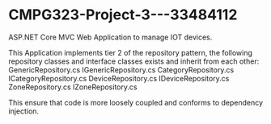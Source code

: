 # CMPG323-Project-3---33484112
 ASP.NET Core MVC Web Application to manage IOT devices.
 
 This Application implements tier 2 of the repository pattern, the following repository classes and interface classes exists and inherit from each other:
 GenericRepository.cs
 IGenericRepository.cs
 CategoryRepository.cs
 ICategoryRepository.cs
 DeviceRepository.cs
 IDeviceRepository.cs
 ZoneRepository.cs
 IZoneRepository.cs
 
 This ensure that code is more loosely coupled and conforms to dependency injection.
